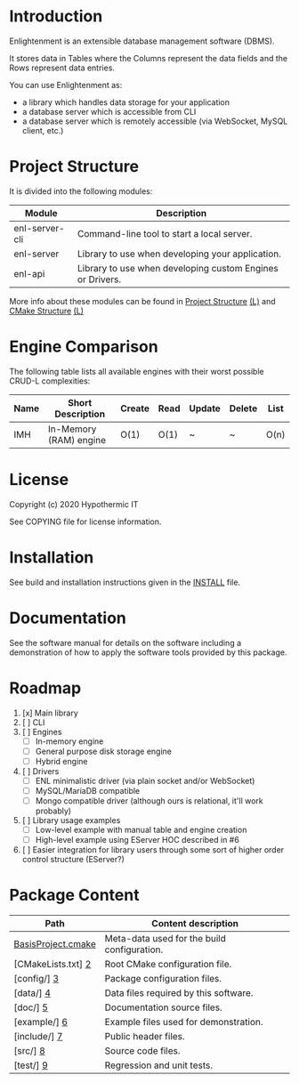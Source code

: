 Introduction
===============

Enlightenment is an extensible database management software (DBMS).

It stores data in Tables where the Columns represent the data fields and the Rows represent data entries.

You can use Enlightenment as:
- a library which handles data storage for your application
- a database server which is accessible from CLI
- a database server which is remotely accessible (via WebSocket, MySQL client, etc.)

Project Structure
===============

It is divided into the following modules:

| Module | Description |
| ------ | ----------- |
| enl-server-cli | Command-line tool to start a local server. |
| enl-server | Library to use when developing your application. |
| enl-api | Library to use when developing custom Engines or Drivers. |

More info about these modules can be found in [Project Structure](doc/images/enl-global-structure-dark.png) [(L)](doc/images/enl-global-structure-light.png) and [CMake Structure](doc/images/cmake-structure-dark.png) [(L)](doc/images/cmake-structure-light.png)

Engine Comparison
===============

The following table lists all available engines with their worst possible CRUD-L complexities:

| Name | Short Description      | Create | Read | Update | Delete | List |
| ---- | ---------------------- | ------ | ---- | ------ | ------ | ---- |
| IMH  | In-Memory (RAM) engine | O(1)   | O(1) | ~      | ~      | O(n) |

License
===============

Copyright (c) 2020 Hypothermic IT

See COPYING file for license information.

Installation
===============

See build and installation instructions given in the [INSTALL](/INSTALL.md) file.

Documentation
===============

See the software manual for details on the software including a demonstration
of how to apply the software tools provided by this package.

Roadmap
===============

1. [x] Main library
2. [ ] CLI
3. [ ] Engines
    - [ ] In-memory engine
    - [ ] General purpose disk storage engine
    - [ ] Hybrid engine
4. [ ] Drivers
    - [ ] ENL minimalistic driver (via plain socket and/or WebSocket)
    - [ ] MySQL/MariaDB compatible
    - [ ] Mongo compatible driver (although ours is relational, it'll work probably)
5. [ ] Library usage examples
    - [ ] Low-level example with manual table and engine creation
    - [ ] High-level example using EServer HOC described in #6
6. [ ] Easier integration for library users through some sort of higher order control structure (EServer?)

Package Content
===============

Path                    | Content description
----------------------- | ----------------------------------------------------------
[BasisProject.cmake][1] | Meta-data used for the build configuration.
[CMakeLists.txt]    [2] | Root CMake configuration file.
[config/]           [3] | Package configuration files.
[data/]             [4] | Data files required by this software.
[doc/]              [5] | Documentation source files.
[example/]          [6] | Example files used for demonstration.
[include/]          [7] | Public header files.
[src/]              [8] | Source code files.
[test/]             [9] | Regression and unit tests.






<!-- --------------------------------------------------------------------------------- -->

<!-- Links to GitHub, see the local directory if you have downloaded the files already -->
[1]: /BasisProject.cmake
[2]: /CMakeLists.txt
[3]: /config
[4]: /data
[5]: /doc
[6]: /example
[7]: /include
[8]: /src
[9]: /test
